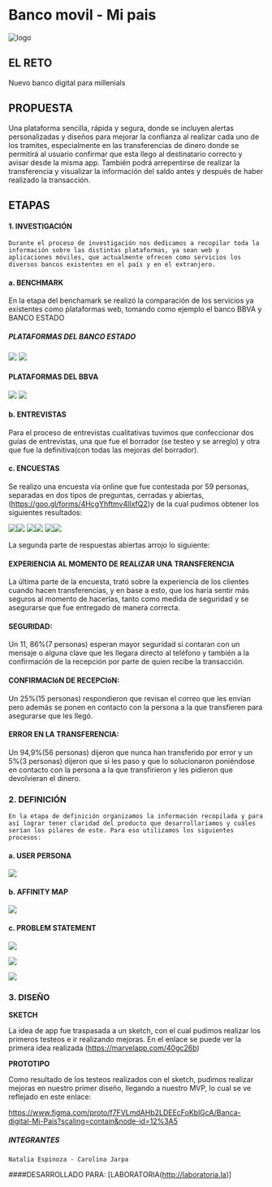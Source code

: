 # Banco movil - Mi pais

![logo](https://i.imgur.com/ix1WzHK.png)

## EL RETO

Nuevo banco digital para millenials

## PROPUESTA

Una plataforma sencilla, rápida y segura, donde se incluyen alertas personalizadas y diseños para mejorar la confianza al realizar cada uno de los tramites, especialmente en las transferencias de dinero donde se permitirá al usuario confirmar que esta llego al destinatario correcto y avisar desde la misma app. También podrá arrepentirse de realizar la transferencia y visualizar la información del saldo antes y después de haber realizado la transacción.


## ETAPAS

#### 1. INVESTIGACIÓN
	Durante el proceso de investigación nos dedicamos a recopilar toda la información sobre las distintas plataformas, ya sean web y aplicaciones móviles, que actualmente ofrecen como servicios los diversos bancos existentes en el país y en el extranjero.
    
    
#### **a. BENCHMARK**
En la etapa del benchamark se realizó la comparación de los servicios ya existentes como plataformas web, tomando como ejemplo el banco BBVA y BANCO ESTADO

##### **PLATAFORMAS DEL BANCO ESTADO**

![](https://i.imgur.com/ynnrzs6.png)
![](https://i.imgur.com/E2YjKLz.png)

#### **PLATAFORMAS DEL BBVA**

![](https://i.imgur.com/aTmltrZ.png)
![](https://i.imgur.com/Sk7zl0i.png)

#### **b. ENTREVISTAS**

Para el proceso de entrevistas cualitativas tuvimos que confeccionar dos guías de entrevistas, una que fue el borrador (se testeo y se arreglo) y otra que fue la definitiva(con todas las mejoras del borrador).


#### **c. ENCUESTAS**

Se realizo una encuesta vía online que fue contestada por 59 personas, separadas en dos tipos de preguntas, cerradas y abiertas, (https://goo.gl/forms/4HcgYhftmv4lIxfQ2)y de la cual pudimos obtener los siguientes resultados:

![](https://i.imgur.com/It39ibu.png)![](https://i.imgur.com/ajslels.png)
![](https://i.imgur.com/Kuu5wis.png)![](https://i.imgur.com/L4zNPa3.png)
![](https://i.imgur.com/VDOyNYR.png)![](https://i.imgur.com/AJV9ti9.png)

La segunda parte de respuestas abiertas arrojo lo siguiente:

#### **EXPERIENCIA AL MOMENTO DE REALIZAR UNA TRANSFERENCIA**

La última parte de la encuesta, trató sobre la experiencia de los clientes cuando hacen transferencias, y en base a esto, que los haría sentir más seguros al momento de hacerlas, tanto como medida de seguridad y se asegurarse que fue entregado de manera correcta.

#### **SEGURIDAD:** 

Un 11, 86%(7 personas) esperan mayor seguridad si contaran con un mensaje o alguna clave que les llegara directo al teléfono y también a la confirmación de la recepción por parte de quien recibe la transacción.

#### **CONFIRMACIóN DE RECEPCIóN:** 

Un 25%(15 personas) respondieron que revisan el correo que les envían pero además se ponen en contacto con la persona a la que transfieren para asegurarse que les llegó.

#### **ERROR EN LA TRANSFERENCIA:** 

Un 94,9%(56 personas) dijeron que nunca han transferido por error y un 5%(3 personas) dijeron que si les paso y que lo solucionaron poniéndose en contacto con la persona a la que transfirieron y les pidieron que devolvieran el dinero.

### 2. DEFINICIÓN

	En la etapa de definición organizamos la información recopilada y para así lograr tener claridad del producto que desarrollaríamos y cuáles serían los pilares de este. Para eso utilizamos los siguientes procesos:

#### **a.	USER PERSONA**

![](https://i.imgur.com/KuTaDna.png)

#### **b.	AFFINITY MAP**

![](https://i.imgur.com/hTilQ9f.jpg)

#### **c.	PROBLEM STATEMENT**

![](https://i.imgur.com/K9DuEzl.png)

![](https://i.imgur.com/jJ9RDur.png)

![](https://i.imgur.com/pOhHpNM.png)

### 3. DISEÑO

**SKETCH**

La idea de app fue traspasada a un sketch, con el cual pudimos realizar los primeros testeos e ir realizando mejoras. En el enlace se puede ver la primera idea realizada (https://marvelapp.com/40gc26b)

**PROTOTIPO**

Como resultado de los testeos realizados con el sketch, pudimos realizar mejoras en nuestro primer diseño, llegando a nuestro MVP, lo cual se ve reflejado en este enlace:

https://www.figma.com/proto/f7FVLmdAHb2LDEEcFoKblGcA/Banca-digital-Mi-Pais?scaling=contain&node-id=12%3A5

##### INTEGRANTES
	Natalia Espinoza - Carolina Jarpa

####DESARROLLADO PARA: [LABORATORIA(http://laboratoria.la)]